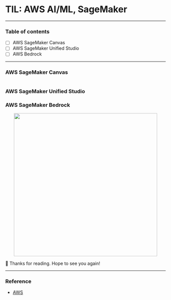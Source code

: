 # TIL: AWS AI/ML, SageMaker


-----------------------------------------------------------------------

### Table of contents
- [ ] AWS SageMaker Canvas 
- [ ] AWS SageMaker Unified Studio
- [ ] AWS Bedrock 
-----------------------------------------------------------------------

### AWS SageMaker Canvas



```

```

### AWS SageMaker Unified Studio


### AWS SageMaker Bedrock

<p align="center">
<img src="/image/x.png" width="450">
</p>

🦦 Thanks for reading. Hope to see you again!


-----------------------------------------------------------------------

### Reference
- [AWS]()

